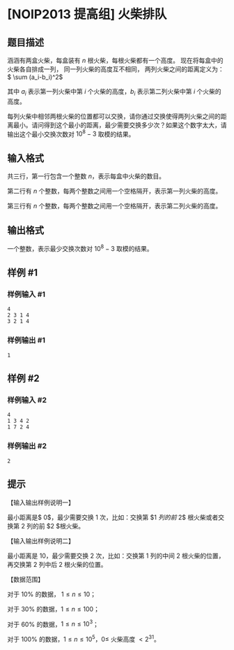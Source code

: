 # [NOIP2013 提高组] 火柴排队

## 题目描述

涵涵有两盒火柴，每盒装有 $n$ 根火柴，每根火柴都有一个高度。 现在将每盒中的火柴各自排成一列， 同一列火柴的高度互不相同， 两列火柴之间的距离定义为：$ \sum (a_i-b_i)^2$

其中 $a_i$ 表示第一列火柴中第 $i$ 个火柴的高度，$b_i$ 表示第二列火柴中第  $i$ 个火柴的高度。

每列火柴中相邻两根火柴的位置都可以交换，请你通过交换使得两列火柴之间的距离最小。请问得到这个最小的距离，最少需要交换多少次？如果这个数字太大，请输出这个最小交换次数对 $10^8-3$ 取模的结果。


## 输入格式

共三行，第一行包含一个整数 $n$，表示每盒中火柴的数目。

第二行有 $n$ 个整数，每两个整数之间用一个空格隔开，表示第一列火柴的高度。

第三行有 $n$ 个整数，每两个整数之间用一个空格隔开，表示第二列火柴的高度。


## 输出格式

一个整数，表示最少交换次数对 $10^8-3$ 取模的结果。


## 样例 #1

### 样例输入 #1
```
4
2 3 1 4
3 2 1 4
```

### 样例输出 #1

```
1
```

## 样例 #2

### 样例输入 #2
```
4
1 3 4 2
1 7 2 4
```

### 样例输出 #2

```
2
```

## 提示

【输入输出样例说明一】

最小距离是$ 0$，最少需要交换 $1$ 次，比如：交换第 $1 $列的前$ 2$ 根火柴或者交换第 $2$ 列的前 $2 $根火柴。

【输入输出样例说明二】

最小距离是 $10$，最少需要交换 $2$ 次，比如：交换第 $1$ 列的中间 $2$ 根火柴的位置，再交换第 $2$ 列中后 $2$ 根火柴的位置。

【数据范围】

对于 $10\%$ 的数据， $1 \leq n \leq 10$；

对于 $30\%$ 的数据，$1 \leq n \leq 100$；

对于 $60\%$ 的数据，$1 \leq n \leq 10^3$；

对于 $100\%$ 的数据，$1 \leq n \leq 10^5$，$0 \leq$ 火柴高度 $< 2^{31}$。
